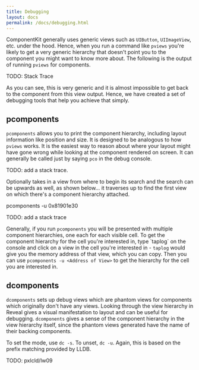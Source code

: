```yaml
---
title: Debugging
layout: docs
permalink: /docs/debugging.html
---
```


ComponentKit generally uses generic views such as `UIButton`, `UIImageView`, etc. under the hood. Hence, when you run a command like `pviews` you're likely to get a very generic hierarchy that doesn't point you to the component you might want to know more about. The following is the output of running `pviews` for components.

TODO: Stack Trace
 
As you can see, this is very generic and it is almost impossible to get back to the component from this view output. Hence, we have created a set of debugging tools that help you achieve that simply.

## pcomponents 

`pcomponents` allows you to print the component hierarchy, including layout information like position and size. It is designed to be analogous to how `pviews` works. It is the easiest way to reason about where your layout might have gone wrong while looking at the component rendered on screen. It can generally be called just by saying `pco` in the debug console.

TODO: add a stack trace.

Optionally takes in a view from where to begin its search and the search can be upwards as well, as shown below... it traverses up to find the first view on which there's a component hierarchy attached.

  pcomponents -u 0x81901e30
  
TODO: add a stack trace

<div class="note">
  <p>
     Generally, if you run <code>pcomponents</code> you will be presented with multiple component hierarchies, one each for each visible cell. To get the component hierarchy for the cell you're interested in, type `taplog` on the console and click on a view in the cell you're interested in - <code>taplog</code> would give you the memory address of that view, which you can copy. Then you can use <code>pcomponents -u &lt;Address of View&gt;</code> to get the hierarchy for the cell you are interested in.
  </p>
</div>

## dcomponents 

`dcomponents` sets up debug views which are phantom views for components which originally don't have any views. Looking through the view hierarchy in Reveal gives a visual manifestation to layout and can be useful for debugging. `dcomponents` gives a sense of the component hierarchy in the view hierarchy itself, since the phantom views generated have the name of their backing components.

To set the mode, use `dc -s`. To unset, `dc -u`. Again, this is based on the prefix matching provided by LLDB.

TODO: pxlcld/lw09
